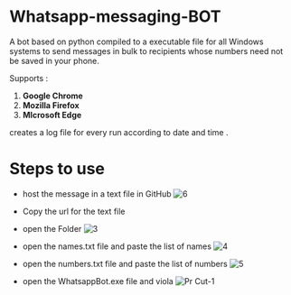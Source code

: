 # Whatsapp-messaging-BOT
A bot based on python compiled to a executable file for all Windows systems to send messages in bulk to recipients whose numbers need not be saved in your phone. 

Supports :
1) **Google Chrome**
2) **Mozilla Firefox**
3) **MIcrosoft Edge**

creates a log file for every run according to date and time .

# Steps to use 

- host the message in a text file in GitHub
![6](https://user-images.githubusercontent.com/67222042/182764914-63ecf581-0db2-44e4-b01c-33bdc22af10b.png)
- Copy the url for the text file 


- open the Folder
![3](https://user-images.githubusercontent.com/67222042/182763987-fffd56d9-65d1-4435-ae38-33cc28389e51.png)

- open the names.txt file and paste the list of names
![4](https://user-images.githubusercontent.com/67222042/182764055-1f6c2c9e-f966-4402-9699-beb7ab52d08b.png)

- open the numbers.txt file and paste the list of numbers
![5](https://user-images.githubusercontent.com/67222042/182764102-3a712c33-3712-4444-8183-c84857160945.png)

- open the WhatsappBot.exe file and viola 
![Pr Cut-1](https://user-images.githubusercontent.com/67222042/182764686-6cdbc69e-07bf-431d-99c8-bfe23d5ef728.gif)
